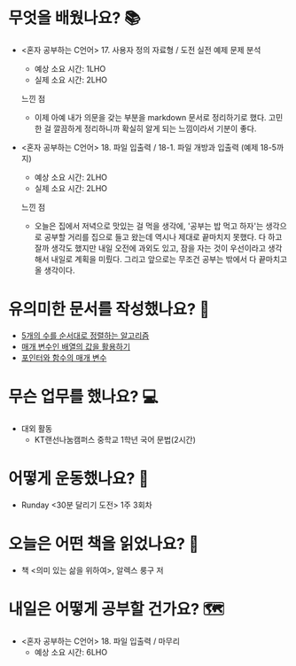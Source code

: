 # 무엇을 배웠나요? 📚
- <혼자 공부하는 C언어> 17. 사용자 정의 자료형 / 도전 실전 예제 문제 분석
    - 예상 소요 시간: 1LHO
    - 실제 소요 시간: 2LHO

    느낀 점
    - 이제 아예 내가 의문을 갖는 부분을 markdown 문서로 정리하기로 했다. 고민한 걸 깔끔하게 정리하니까 확실히 알게 되는 느낌이라서 기분이 좋다.

- <혼자 공부하는 C언어> 18. 파일 입출력 / 18-1. 파일 개방과 입출력 (예제 18-5까지)
    - 예상 소요 시간: 2LHO
    - 실제 소요 시간: 2LHO

    느낀 점
    - 오늘은 집에서 저녁으로 맛있는 걸 먹을 생각에, '공부는 밥 먹고 하자'는 생각으로 공부할 거리를 집으로 들고 왔는데 역시나 제대로 끝마치지 못했다. 다 하고 잘까 생각도 했지만 내일 오전에 과외도 있고, 잠을 자는 것이 우선이라고 생각해서 내일로 계획을 미뤘다. 그리고 앞으로는 무조건 공부는 밖에서 다 끝마치고 올 생각이다.

# 유의미한 문서를 작성했나요? 📝
- [5개의 수를 순서대로 정렬하는 알고리즘](https://github.com/haeonlee/haeonpedia/blob/7ecc61e4241a0242de0a7e3a49309e1bb2223df8/C/%EB%AC%B8%EB%B2%95/QnA/5%EA%B0%9C%EC%9D%98%20%EC%88%98%EB%A5%BC%20%EC%88%9C%EC%84%9C%EB%8C%80%EB%A1%9C%20%EC%A0%95%EB%A0%AC%ED%95%98%EB%8A%94%20%EC%95%8C%EA%B3%A0%EB%A6%AC%EC%A6%98.md)
- [매개 변수인 배열의 값을 활용하기](https://github.com/haeonlee/haeonpedia/blob/7ecc61e4241a0242de0a7e3a49309e1bb2223df8/C/%EB%AC%B8%EB%B2%95/QnA/%EB%A7%A4%EA%B0%9C%20%EB%B3%80%EC%88%98%EC%9D%B8%20%EB%B0%B0%EC%97%B4%EC%9D%98%20%EA%B0%92%EC%9D%84%20%ED%99%9C%EC%9A%A9%ED%95%98%EA%B8%B0.md)
- [포인터와 함수의 매개 변수](https://github.com/haeonlee/haeonpedia/blob/7ecc61e4241a0242de0a7e3a49309e1bb2223df8/C/%EB%AC%B8%EB%B2%95/QnA/%ED%8F%AC%EC%9D%B8%ED%84%B0%EC%99%80%20%ED%95%A8%EC%88%98%EC%9D%98%20%EB%A7%A4%EA%B0%9C%20%EB%B3%80%EC%88%98.md)

# 무슨 업무를 했나요? 💻
- 대외 활동
    - KT랜선나눔캠퍼스 중학교 1학년 국어 문법(2시간)

# 어떻게 운동했나요? 🦾
- Runday <30분 달리기 도전> 1주 3회차

# 오늘은 어떤 책을 읽었나요? 📖
- 책 <의미 있는 삶을 위하여>, 알렉스 룽구 저

# 내일은 어떻게 공부할 건가요? 🗺
- <혼자 공부하는 C언어> 18. 파일 입출력 / 마무리
    - 예상 소요 시간: 6LHO